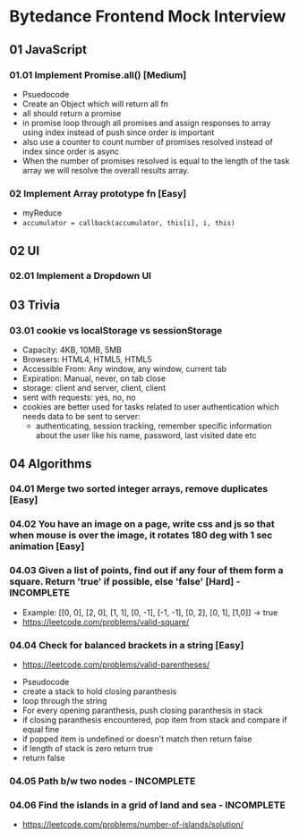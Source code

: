 # Bytedance Frontend Mock Interview

## 01 JavaScript
### 01.01 Implement Promise.all() [Medium]
 * Psuedocode
 * Create an Object which will return all fn
 * all should return a promise
 * in promise loop through all promises and assign responses to array using index instead of push since order is important
 * also use a counter to count number of promises resolved instead of index since order is async
 * When the number of promises resolved is equal to the length of the task array we will resolve the overall results array.

### 02 Implement Array prototype fn [Easy]
- myReduce
- `accumulator = callback(accumulator, this[i], i, this)`

## 02 UI
### 02.01 Implement a Dropdown UI

## 03 Trivia
### 03.01 cookie vs localStorage vs sessionStorage
- Capacity: 4KB, 10MB, 5MB
- Browsers: HTML4, HTML5, HTML5
- Accessible From: Any window, any window, current tab
- Expiration: Manual, never, on tab close
- storage: client and server, client, client
- sent with requests: yes, no, no
- cookies are better used for tasks related to user authentication which needs data to be sent to server:
    - authenticating, session tracking, remember specific information about the user like his name, password, last visited date etc

## 04 Algorithms
### 04.01 Merge two sorted integer arrays, remove duplicates [Easy]

### 04.02 You have an image on a page, write css and js so that when mouse is over the image, it rotates 180 deg with 1 sec animation [Easy]

### 04.03 Given a list of points, find out if any four of them form a square. Return 'true' if possible, else 'false' [Hard] - INCOMPLETE
- Example: [[0, 0], [2, 0], [1, 1], [0, -1], [-1, -1], [0, 2], [0, 1], [1,0]] -> true
- https://leetcode.com/problems/valid-square/

### 04.04 Check for balanced brackets in a string [Easy]
- https://leetcode.com/problems/valid-parentheses/
 * Pseudocode
 * create a stack to hold closing paranthesis
 * loop through the string
 * For every opening paranthesis, push closing paranthesis in stack
 * if closing paranthesis encountered, pop item from stack and compare if equal fine
 * if popped item is undefined or doesn't match then return false
 * if length of stack is zero return true
 * return false

### 04.05 Path b/w two nodes - INCOMPLETE

### 04.06 Find the islands in a grid of land and sea - INCOMPLETE
- https://leetcode.com/problems/number-of-islands/solution/
